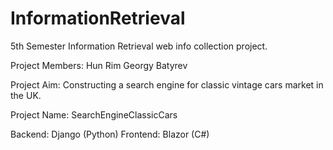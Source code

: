 # InformationRetrieval

5th Semester Information Retrieval web info collection project.

Project Members:
Hun Rim
Georgy Batyrev

Project Aim:
Constructing a search engine for classic vintage cars market in the UK.

Project Name:
SearchEngineClassicCars

Backend: Django (Python)
Frontend: Blazor (C#)


